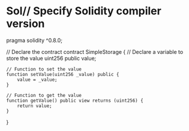 # Sol// Specify Solidity compiler version
pragma solidity ^0.8.0;

// Declare the contract
contract SimpleStorage {
    // Declare a variable to store the value
    uint256 public value;

    // Function to set the value
    function setValue(uint256 _value) public {
        value = _value;
    }

    // Function to get the value
    function getValue() public view returns (uint256) {
        return value;
    }
}
